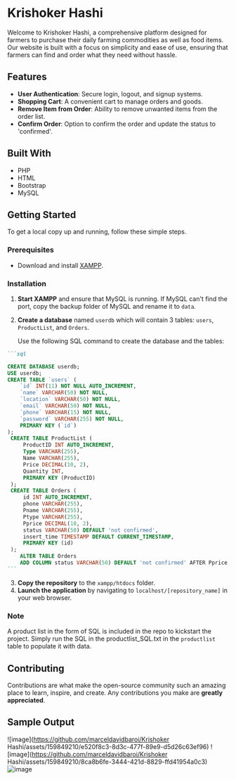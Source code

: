 # Krishoker Hashi

Welcome to Krishoker Hashi, a comprehensive platform designed for farmers to purchase their daily farming commodities as well as food items. Our website is built with a focus on simplicity and ease of use, ensuring that farmers can find and order what they need without hassle.

## Features

- **User Authentication**: Secure login, logout, and signup systems.
- **Shopping Cart**: A convenient cart to manage orders and goods.
- **Remove Item from Order**: Ability to remove unwanted items from the order list.
- **Confirm Order**: Option to confirm the order and update the status to 'confirmed'.

## Built With

- PHP
- HTML
- Bootstrap
- MySQL

## Getting Started

To get a local copy up and running, follow these simple steps.

### Prerequisites

- Download and install [XAMPP](https://www.apachefriends.org/index.html).

### Installation

1. **Start XAMPP** and ensure that MySQL is running. If MySQL can't find the port, copy the backup folder of MySQL and rename it to `data`.
2. **Create a database** named `userdb` which will contain 3 tables: `users`, `ProductList`, and `Orders`.

   Use the following SQL command to create the database and the tables:

````markdown
```sql

CREATE DATABASE userdb;
USE userdb;
CREATE TABLE `users` (
    `id` INT(11) NOT NULL AUTO_INCREMENT,
    `name` VARCHAR(50) NOT NULL,
    `location` VARCHAR(50) NOT NULL,
    `email` VARCHAR(50) NOT NULL,
    `phone` VARCHAR(15) NOT NULL,
    `password` VARCHAR(255) NOT NULL,
    PRIMARY KEY (`id`)
);
 CREATE TABLE ProductList (
     ProductID INT AUTO_INCREMENT,
     Type VARCHAR(255),
     Name VARCHAR(255),
     Price DECIMAL(10, 2),
     Quantity INT,
     PRIMARY KEY (ProductID)
 );
 CREATE TABLE Orders (
     id INT AUTO_INCREMENT,
     phone VARCHAR(255),
     Pname VARCHAR(255),
     Ptype VARCHAR(255),
     Pprice DECIMAL(10, 2),
     status VARCHAR(50) DEFAULT 'not confirmed',
     insert_time TIMESTAMP DEFAULT CURRENT_TIMESTAMP,
     PRIMARY KEY (id)
 );
    ALTER TABLE Orders
    ADD COLUMN status VARCHAR(50) DEFAULT 'not confirmed' AFTER Pprice;
```
````

3. **Copy the repository** to the `xampp/htdocs` folder.
4. **Launch the application** by navigating to `localhost/[repository_name]` in your web browser.

### Note

A product list in the form of SQL is included in the repo to kickstart the project. Simply run the SQL in the productlist_SQL.txt in the `productlist` table to populate it with data.

## Contributing

Contributions are what make the open-source community such an amazing place to learn, inspire, and create. Any contributions you make are **greatly appreciated**.

## Sample Output

![image](https://github.com/marceldavidbaroi/Krishoker Hashi/assets/159849210/e520f8c3-8d3c-477f-89e9-d5d26c63ef96)
![image](https://github.com/marceldavidbaroi/Krishoker Hashi/assets/159849210/8ca8b6fe-3444-421d-8829-ffd41954a0c3)
![image](https://github.com/marceldavidbaroi/Krishoker_Hashi/assets/159849210/c0c167bf-da9b-4ee1-9359-38356f287200)
